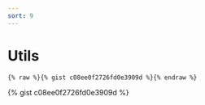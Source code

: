 ```yaml
---
sort: 9
---
```


# Utils

```
{% raw %}{% gist c08ee0f2726fd0e3909d %}{% endraw %}
```

{% gist c08ee0f2726fd0e3909d %}
